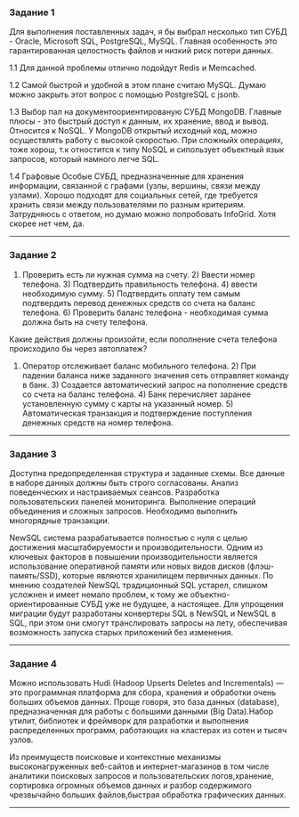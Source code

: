 ### Задание 1

Для выполнения поставленных задач, я бы выбрал несколько тип СУБД - Oracle, Microsoft SQL, PostgreSQL, MySQL. Главная особенность это гарантированная целостность файлов и низкий риск потери данных.

1.1 Для данной проблемы отлично подойдут Redis и Memcached.

1.2 Самой быстрой и удобной в этом плане считаю MySQL. Думаю можно закрыть этот вопрос с помощью PostgreSQL c jsonb.

1.3 Выбор пал на документоориентированую СУБД MongoDB. Главные плюсы - это быстрый доступ к данным, их хранение, ввод и вывод. Относится к NoSQL.
    У MongoDB открытый исходный код, можно осуществлять работу с высокой скоростью. При сложныйх операциях, тоже хорош, т.к отностится к типу NoSQL и сипользует объектный язык запросов, который намного легче SQL.
    
1.4 Графовые Особые СУБД, предназначенные для хранения информации, связанной с графами (узлы, вершины, связи между узлами). Хорошо подходят для социальных сетей, где требуется хранить связи между пользователями по разным       критериям. Затрудняюсь с ответом, но думаю можно попробовать InfoGrid. Хотя скорее нет чем, да.

---

### Задание 2

1) Проверить есть ли нужная сумма на счету. 2) Ввести номер телефона. 3) Подтвердить правильность телефона. 4) ввести необходимую сумму. 5) Подтвердить оплату тем самым подтвердить перевод денежных средств со счета на баланс телефона. 6) Проверить баланс телефона - необходимая сумма должна быть на счету телефона.

Какие действия должны произойти, если пополнение счета телефона происходило бы через автоплатеж?

1) Оператор отслеживает баланс мобильного телефона. 2) При падении баланса ниже заданного значения сеть отправляет команду в банк. 3) Создается автоматический запрос на пополнение средств со счета на баланс телефона. 4) Банк перечисляет заранее установленную сумму с карты на указанный номер. 5) Автоматическая транзакция и подтверждение поступления денежных средств на номер телефона.

---

### Задание 3

Доступна предопределенная структура и заданные схемы. Все данные в наборе данных должны быть строго согласованы. Анализ поведенческих и настраиваемых сеансов. Разработка пользовательских панелей мониторинга. Выполнение операций объединения и сложных запросов. Необходимо выполнить многорядные транзакции.

NewSQL система разрабатывается полностью с нуля с целью достижения масштабируемости и производительности. Одним из ключевых факторов в повышении производительности является использование оперативной памяти или новых видов дисков (флэш-память/SSD), которые являются хранилищем первичных данных. По мнению создателей NewSQL традиционный SQL устарел, слишком усложнен и имеет немало проблем, к тому же объектно-ориентированные СУБД уже не будущее, а настоящее. Для упрощения миграции будут разработаны конвертеры SQL в NewSQL и NewSQL в SQL, при этом они смогут транслировать запросы на лету, обеспечивая возможность запуска старых приложений без изменения.

---

### Задание 4

Можно использовать Hudi (Hadoop Upserts Deletes and Incrementals) — это программная платформа для сбора, хранения и обработки очень больших объемов данных. Проще говоря, это база данных (database), предназначенная для работы с большими данными (Big Data).Набор утилит, библиотек и фреймворк для разработки и выполнения распределенных программ, работающих на кластерах из сотен и тысяч узлов.

Из преимуществ поисковые и контекстные механизмы высоконагруженных веб-сайтов и интернет-магазинов в том числе аналитики поисковых запросов и пользовательских логов,хранение, сортировка огромных объемов данных и разбор содержимого чрезвычайно больших файлов,быстрая обработка графических данных.

---
